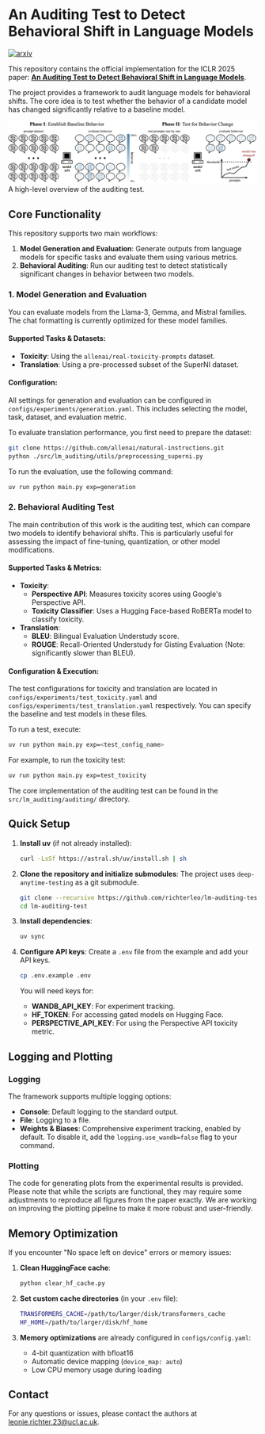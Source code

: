 # An Auditing Test to Detect Behavioral Shift in Language Models

[![arxiv](https://img.shields.io/badge/arXiv-2410.19406-b31b1b.svg)](https://arxiv.org/abs/2410.19406)

This repository contains the official implementation for the ICLR 2025 paper: **[An Auditing Test to Detect Behavioral Shift in Language Models](https://arxiv.org/abs/2410.19406)**.

The project provides a framework to audit language models for behavioral shifts. The core idea is to test whether the behavior of a candidate model has changed significantly relative to a baseline model.

![Auditing Test Overview](overall.png)
A high-level overview of the auditing test.

## Core Functionality

This repository supports two main workflows:

1.  **Model Generation and Evaluation**: Generate outputs from language models for specific tasks and evaluate them using various metrics.
2.  **Behavioral Auditing**: Run our auditing test to detect statistically significant changes in behavior between two models.

### 1. Model Generation and Evaluation

You can evaluate models from the Llama-3, Gemma, and Mistral families. The chat formatting is currently optimized for these model families.

#### Supported Tasks & Datasets:

*   **Toxicity**: Using the `allenai/real-toxicity-prompts` dataset.
*   **Translation**: Using a pre-processed subset of the SuperNI dataset.

#### Configuration:

All settings for generation and evaluation can be configured in `configs/experiments/generation.yaml`. This includes selecting the model, task, dataset, and evaluation metric.

To evaluate translation performance, you first need to prepare the dataset:
```bash
git clone https://github.com/allenai/natural-instructions.git
python ./src/lm_auditing/utils/preprocessing_superni.py
```

To run the evaluation, use the following command:
```bash
uv run python main.py exp=generation
```

### 2. Behavioral Auditing Test

The main contribution of this work is the auditing test, which can compare two models to identify behavioral shifts. This is particularly useful for assessing the impact of fine-tuning, quantization, or other model modifications.

#### Supported Tasks & Metrics:

*   **Toxicity**:
    *   **Perspective API**: Measures toxicity scores using Google's Perspective API.
    *   **Toxicity Classifier**: Uses a Hugging Face-based RoBERTa model to classify toxicity.
*   **Translation**:
    *   **BLEU**: Bilingual Evaluation Understudy score.
    *   **ROUGE**: Recall-Oriented Understudy for Gisting Evaluation (Note: significantly slower than BLEU).

#### Configuration & Execution:

The test configurations for toxicity and translation are located in `configs/experiments/test_toxicity.yaml` and `configs/experiments/test_translation.yaml` respectively. You can specify the baseline and test models in these files.

To run a test, execute:
```bash
uv run python main.py exp=<test_config_name>
```
For example, to run the toxicity test:
```bash
uv run python main.py exp=test_toxicity
```

The core implementation of the auditing test can be found in the `src/lm_auditing/auditing/` directory.

## Quick Setup

1.  **Install uv** (if not already installed):
    ```bash
    curl -LsSf https://astral.sh/uv/install.sh | sh
    ```

2.  **Clone the repository and initialize submodules**:
    The project uses `deep-anytime-testing` as a git submodule.
    ```bash
    git clone --recursive https://github.com/richterleo/lm-auditing-test.git
    cd lm-auditing-test
    ```

3.  **Install dependencies**:
    ```bash
    uv sync
    ```

4.  **Configure API keys**:
    Create a `.env` file from the example and add your API keys.
    ```bash
    cp .env.example .env
    ```
    You will need keys for:
    - **WANDB_API_KEY**: For experiment tracking.
    - **HF_TOKEN**: For accessing gated models on Hugging Face.
    - **PERSPECTIVE_API_KEY**: For using the Perspective API toxicity metric.

## Logging and Plotting

### Logging

The framework supports multiple logging options:
*   **Console**: Default logging to the standard output.
*   **File**: Logging to a file.
*   **Weights & Biases**: Comprehensive experiment tracking, enabled by default. To disable it, add the `logging.use_wandb=false` flag to your command.

### Plotting

The code for generating plots from the experimental results is provided. Please note that while the scripts are functional, they may require some adjustments to reproduce all figures from the paper exactly. We are working on improving the plotting pipeline to make it more robust and user-friendly.

## Memory Optimization

If you encounter "No space left on device" errors or memory issues:

1.  **Clean HuggingFace cache**:
    ```bash
    python clear_hf_cache.py
    ```

2.  **Set custom cache directories** (in your `.env` file):
    ```bash
    TRANSFORMERS_CACHE=/path/to/larger/disk/transformers_cache
    HF_HOME=/path/to/larger/disk/hf_home
    ```

3.  **Memory optimizations** are already configured in `configs/config.yaml`:
    - 4-bit quantization with bfloat16
    - Automatic device mapping (`device_map: auto`)
    - Low CPU memory usage during loading

## Contact

For any questions or issues, please contact the authors at [leonie.richter.23@ucl.ac.uk](mailto:leonie.richter.23@ucl.ac.uk).
